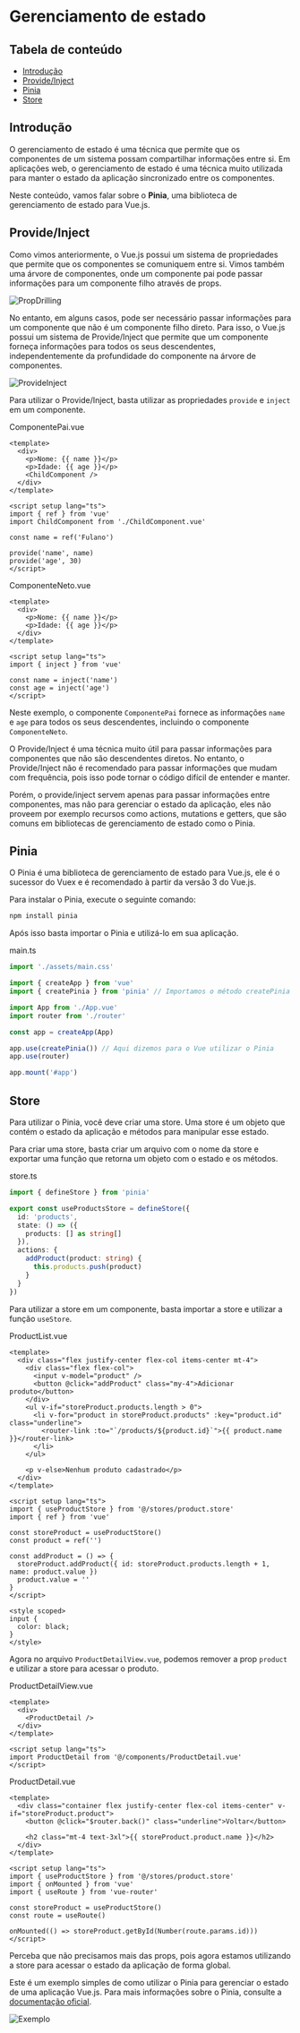 # Gerenciamento de estado

## Tabela de conteúdo

- [Introdução](#introdução)
- [Provide/Inject](#provideinject)
- [Pinia](#pinia)
- [Store](#store)

## Introdução

O gerenciamento de estado é uma técnica que permite que os componentes de um sistema possam compartilhar informações entre si. Em aplicações web, o gerenciamento de estado é uma técnica muito utilizada para manter o estado da aplicação sincronizado entre os componentes.

Neste conteúdo, vamos falar sobre o **Pinia**, uma biblioteca de gerenciamento de estado para Vue.js.

## Provide/Inject

Como vimos anteriormente, o Vue.js possui um sistema de propriedades que permite que os componentes se comuniquem entre si. Vimos também uma árvore de componentes, onde um componente pai pode passar informações para um componente filho através de props.

![PropDrilling](./public/prodrilling.png)

No entanto, em alguns casos, pode ser necessário passar informações para um componente que não é um componente filho direto. Para isso, o Vue.js possui um sistema de Provide/Inject que permite que um componente forneça informações para todos os seus descendentes, independentemente da profundidade do componente na árvore de componentes.

![ProvideInject](./public/provide-inject.png)

Para utilizar o Provide/Inject, basta utilizar as propriedades `provide` e `inject` em um componente.

ComponentePai.vue

```vue
<template>
  <div>
    <p>Nome: {{ name }}</p>
    <p>Idade: {{ age }}</p>
    <ChildComponent />
  </div>
</template>

<script setup lang="ts">
import { ref } from 'vue'
import ChildComponent from './ChildComponent.vue'

const name = ref('Fulano')

provide('name', name)
provide('age', 30)
</script>
```

ComponenteNeto.vue

```vue
<template>
  <div>
    <p>Nome: {{ name }}</p>
    <p>Idade: {{ age }}</p>
  </div>
</template>

<script setup lang="ts">
import { inject } from 'vue'

const name = inject('name')
const age = inject('age')
</script>
```

Neste exemplo, o componente `ComponentePai` fornece as informações `name` e `age` para todos os seus descendentes, incluindo o componente `ComponenteNeto`.

O Provide/Inject é uma técnica muito útil para passar informações para componentes que não são descendentes diretos. No entanto, o Provide/Inject não é recomendado para passar informações que mudam com frequência, pois isso pode tornar o código difícil de entender e manter.

Porém, o provide/inject servem apenas para passar informações entre componentes, mas não para gerenciar o estado da aplicação, eles não proveem por exemplo recursos como actions, mutations e getters, que são comuns em bibliotecas de gerenciamento de estado como o Pinia.

## Pinia

O Pinia é uma biblioteca de gerenciamento de estado para Vue.js, ele é o sucessor do Vuex e é recomendado à partir da versão 3 do Vue.js.

Para instalar o Pinia, execute o seguinte comando:

```bash
npm install pinia
```

Após isso basta importar o Pinia e utilizá-lo em sua aplicação.

main.ts

```ts
import './assets/main.css'

import { createApp } from 'vue'
import { createPinia } from 'pinia' // Importamos o método createPinia

import App from './App.vue'
import router from './router'

const app = createApp(App)

app.use(createPinia()) // Aqui dizemos para o Vue utilizar o Pinia
app.use(router)

app.mount('#app')
```

## Store

Para utilizar o Pinia, você deve criar uma store. Uma store é um objeto que contém o estado da aplicação e métodos para manipular esse estado.

Para criar uma store, basta criar um arquivo com o nome da store e exportar uma função que retorna um objeto com o estado e os métodos.

store.ts

```ts
import { defineStore } from 'pinia'

export const useProductsStore = defineStore({
  id: 'products',
  state: () => ({
    products: [] as string[]
  }),
  actions: {
    addProduct(product: string) {
      this.products.push(product)
    }
  }
})
```

Para utilizar a store em um componente, basta importar a store e utilizar a função `useStore`.

ProductList.vue

```vue
<template>
  <div class="flex justify-center flex-col items-center mt-4">
    <div class="flex flex-col">
      <input v-model="product" />
      <button @click="addProduct" class="my-4">Adicionar produto</button>
    </div>
    <ul v-if="storeProduct.products.length > 0">
      <li v-for="product in storeProduct.products" :key="product.id" class="underline">
        <router-link :to="`/products/${product.id}`">{{ product.name }}</router-link>
      </li>
    </ul>

    <p v-else>Nenhum produto cadastrado</p>
  </div>
</template>

<script setup lang="ts">
import { useProductStore } from '@/stores/product.store'
import { ref } from 'vue'

const storeProduct = useProductStore()
const product = ref('')

const addProduct = () => {
  storeProduct.addProduct({ id: storeProduct.products.length + 1, name: product.value })
  product.value = ''
}
</script>

<style scoped>
input {
  color: black;
}
</style>
```

Agora no arquivo `ProductDetailView.vue`, podemos remover a prop `product` e utilizar a store para acessar o produto.

ProductDetailView.vue

```vue
<template>
  <div>
    <ProductDetail />
  </div>
</template>

<script setup lang="ts">
import ProductDetail from '@/components/ProductDetail.vue'
</script>
```

ProductDetail.vue

```vue
<template>
  <div class="container flex justify-center flex-col items-center" v-if="storeProduct.product">
    <button @click="$router.back()" class="underline">Voltar</button>

    <h2 class="mt-4 text-3xl">{{ storeProduct.product.name }}</h2>
  </div>
</template>

<script setup lang="ts">
import { useProductStore } from '@/stores/product.store'
import { onMounted } from 'vue'
import { useRoute } from 'vue-router'

const storeProduct = useProductStore()
const route = useRoute()

onMounted(() => storeProduct.getById(Number(route.params.id)))
</script>
```

Perceba que não precisamos mais das props, pois agora estamos utilizando a store para acessar o estado da aplicação de forma global.

Este é um exemplo simples de como utilizar o Pinia para gerenciar o estado de uma aplicação Vue.js. Para mais informações sobre o Pinia, consulte a [documentação oficial](https://pinia.esm.dev/).

![Exemplo](./public/exemplo.gif)
